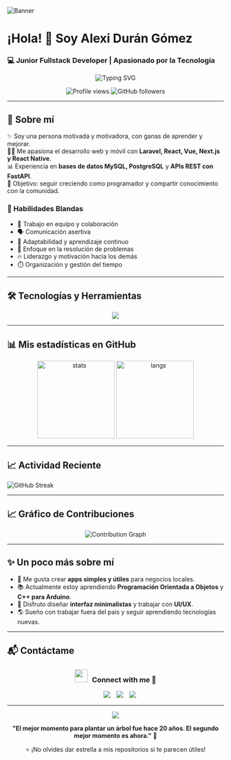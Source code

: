 ![Banner](https://i.pinimg.com/originals/04/2a/66/042a6606ce977ec8e80a2eecf223d320.gif)  

# ¡Hola! 👋 Soy **Alexi Durán Gómez**

### 💻 Junior Fullstack Developer | Apasionado por la Tecnología  


<div align="center">
  <img src="https://readme-typing-svg.herokuapp.com?font=Fira+Code&size=30&pause=1000&color=00D9FF&center=true&vCenter=true&width=600&lines=Desarrollador+Full+Stack;Apasionado+por+la+Tecnología;Siempre+Aprendiendo+Algo+Nuevo;Bienvenido+a+mi+GitHub!" alt="Typing SVG" />
</div>
<p align="center">
  <img src="https://komarev.com/ghpvc/?username=Duran24062005&label=Visitas%20al%20perfil&color=0e75b6&style=flat" alt="Profile views" />
  <img src="https://img.shields.io/github/followers/Duran24062005?label=Seguidores&style=social" alt="GitHub followers" />
</p>

---

## 🚀 Sobre mí
✨ Soy una persona motivada y motivadora, con ganas de aprender y mejorar.  
👨‍💻 Me apasiona el desarrollo web y móvil con **Laravel, React, Vue, Next.js y React Native**.  
📊 Experiencia en **bases de datos MySQL, PostgreSQL** y **APIs REST con FastAPI**.  
🎯 Objetivo: seguir creciendo como programador y compartir conocimiento con la comunidad.  

### 🌟 Habilidades Blandas
- 🤝 Trabajo en equipo y colaboración  
- 🗣️ Comunicación asertiva  
- 🧠 Adaptabilidad y aprendizaje continuo  
- 🎯 Enfoque en la resolución de problemas  
- 🔥 Liderazgo y motivación hacia los demás  
- ⏱️ Organización y gestión del tiempo  

---

## 🛠️ Tecnologías y Herramientas

<p align="center">
  <img src="https://skillicons.dev/icons?i=html,css,js,ts,bootstrap,tailwind,react,next,vue,laravel,fastapi,python,cpp,mysql,postgresql,git,docker" />
</p>

---

## 📊 Mis estadísticas en GitHub

<p align="center">
  <img src="https://github-readme-stats.vercel.app/api?username=Duran24062005&show_icons=true&theme=tokyonight" alt="stats" height="180"/>
  <img src="https://github-readme-stats.vercel.app/api/top-langs/?username=Duran24062005&layout=compact&theme=tokyonight" alt="langs" height="180"/>
</p>

---

## 📈 Actividad Reciente

![GitHub Streak](https://streak-stats.demolab.com/?user=Duran24062005&theme=tokyonight&hide_border=false)  

---

## 📈 Gráfico de Contribuciones

<div align="center">
  <img src="https://github-readme-activity-graph.vercel.app/graph?username=Duran24062005&theme=tokyo-night&bg_color=1a1b27&color=70a5fd&line=70a5fd&point=bf91f3&area=true&hide_border=true" alt="Contribution Graph" />
</div>

---

## ✨ Un poco más sobre mí

- 🚀 Me gusta crear **apps simples y útiles** para negocios locales.  
- 📚 Actualmente estoy aprendiendo **Programación Orientada a Objetos** y **C++ para Arduino**.  
- 🎨 Disfruto diseñar **interfaz minimalistas** y trabajar con **UI/UX**.  
- 🌎 Sueño con trabajar fuera del país y seguir aprendiendo tecnologías nuevas.  

---

## 📬 Contáctame

<h3 align="center" > <img src="https://media.giphy.com/media/iY8CRBdQXODJSCERIr/giphy.gif" width="30" height="30" style="margin-right: 10px;">Connect with me 🤝 </h3>

<p align="center">

 <div align="center"  class="icons-social" style="margin-left: 10px;">
        <a style="margin-left: 10px;"  target="_blank" href="https://www.linkedin.com/in/alexi-duran-gomez-6b17042a3/">
			<img src="https://img.icons8.com/doodle/40/000000/linkedin--v2.png"></a>
        <a style="margin-left: 10px;" target="_blank" href="https://github.com/Duran24062005">
		<img src="https://img.icons8.com/doodle/40/000000/github--v1.png"></a>
	   <a style="margin-left: 10px;" target="_blank" href="https://www.instagram.com/alexis_duran_dg/">
			<img src="https://img.icons8.com/doodle/40/000000/instagram-new--v2.png"></a>
      </div>

</p>

---


<div align="center">
  <img src="https://capsule-render.vercel.app/api?type=waving&color=gradient&height=100&section=footer&text=Gracias%20por%20visitar%20mi%20perfil!&fontSize=16&fontColor=fff&animation=twinkling&fontAlignY=70" />
</div>

<div align="center">
  
**"El mejor momento para plantar un árbol fue hace 20 años. El segundo mejor momento es ahora."** 🌱

⭐ ¡No olvides dar estrella a mis repositorios si te parecen útiles!
